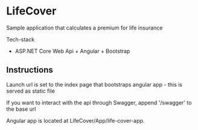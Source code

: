 # LifeCover

Sample application that calculates a premium for life insurance

Tech-stack
* ASP.NET Core Web Api + Angular + Bootstrap

## Instructions

Launch url is set to the index page that bootstraps angular app - this is served as static file

If you want to interact with the api through Swagger, append '/swagger' to the base url

Angular app is located at LifeCover/App/life-cover-app. 
